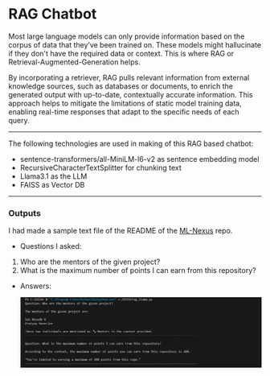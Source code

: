 # RAG Chatbot
Most large language models can only provide information based on the corpus of data that they’ve been trained on.
These models might hallucinate if they don't have the required data or context.
This is where RAG or Retrieval-Augmented-Generation helps.

By incorporating a retriever, RAG pulls relevant information from external knowledge sources, such as databases or documents, to enrich the generated output with up-to-date, contextually accurate information. This approach helps to mitigate the limitations of static model training data, enabling real-time responses that adapt to the specific needs of each query.

---

The following technologies are used in making of this RAG based chatbot:

- sentence-transformers/all-MiniLM-l6-v2 as sentence embedding model
- RecursiveCharacterTextSplitter for chunking text
- Llama3.1 as the LLM
- FAISS as Vector DB

---
### Outputs

I had made a sample text file of the README of the [ML-Nexus](https://github.com/UppuluriKalyani/ML-Nexus) repo.

* Questions I asked:
1. Who are the mentors of the given project?
2. What is the maximum number of points I can earn from this repository?

* Answers:


    ![](image.png)
